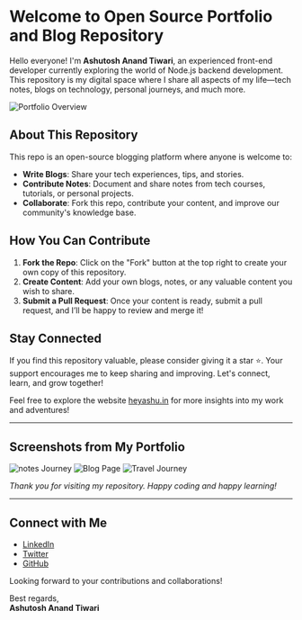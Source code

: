 # Welcome to Open Source Portfolio and Blog Repository

Hello everyone! I'm **Ashutosh Anand Tiwari**, an experienced front-end developer currently exploring the world of Node.js backend development. This repository is my digital space where I share all aspects of my life—tech notes, blogs on technology, personal journeys, and much more.


![Portfolio Overview](https://i.ibb.co/thsNDyF/new-notes.jpg)

## About This Repository

This repo is an open-source blogging platform where anyone is welcome to:

- **Write Blogs**: Share your tech experiences, tips, and stories.
- **Contribute Notes**: Document and share notes from tech courses, tutorials, or personal projects.
- **Collaborate**: Fork this repo, contribute your content, and improve our community's knowledge base.

## How You Can Contribute

1. **Fork the Repo**: Click on the "Fork" button at the top right to create your own copy of this repository.
2. **Create Content**: Add your own blogs, notes, or any valuable content you wish to share.
3. **Submit a Pull Request**: Once your content is ready, submit a pull request, and I’ll be happy to review and merge it!

## Stay Connected

If you find this repository valuable, please consider giving it a star ⭐. Your support encourages me to keep sharing and improving. Let's connect, learn, and grow together!

Feel free to explore the website [heyashu.in](https://heyashu.in) for more insights into my work and adventures!

---

## Screenshots from My Portfolio


![notes Journey](https://i.ibb.co/4gJp88P/4.jpg)
![Blog Page](https://i.ibb.co/G5TRnzZ/2.jpg)
![Travel Journey](https://i.ibb.co/CB5WJh8/6.jpg)

*Thank you for visiting my repository. Happy coding and happy learning!*

---

## Connect with Me

- [LinkedIn](https://www.linkedin.com/in/ashutoshanandtiwari/)
- [Twitter](https://x.com/YourVueJS)
- [GitHub](https://github.com/ashumsd7)

Looking forward to your contributions and collaborations!

Best regards,  
**Ashutosh Anand Tiwari**
